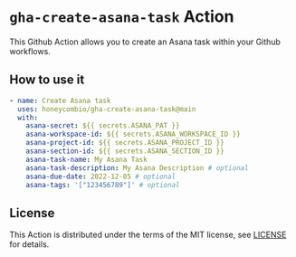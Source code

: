 # `gha-create-asana-task` Action

This Github Action allows you to create an Asana task within your Github workflows.

## How to use it

```yaml
- name: Create Asana task
  uses: honeycombio/gha-create-asana-task@main
  with:
    asana-secret: ${{ secrets.ASANA_PAT }}
    asana-workspace-id: ${{ secrets.ASANA_WORKSPACE_ID }}
    asana-project-id: ${{ secrets.ASANA_PROJECT_ID }}
    asana-section-id: ${{ secrets.ASANA_SECTION_ID }}
    asana-task-name: My Asana Task
    asana-task-description: My Asana Description # optional
    asana-due-date: 2022-12-05 # optional
    asana-tags: '["123456789"]' # optional
```
## License

This Action is distributed under the terms of the MIT license, see [LICENSE](./LICENSE) for details.